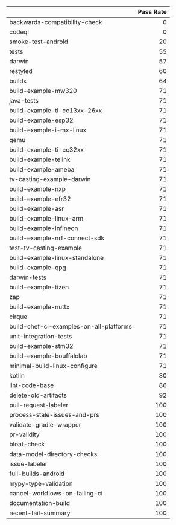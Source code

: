 |                                         |   Pass Rate |
|:----------------------------------------|------------:|
| backwards-compatibility-check           |           0 |
| codeql                                  |           0 |
| smoke-test-android                      |          20 |
| tests                                   |          55 |
| darwin                                  |          57 |
| restyled                                |          60 |
| builds                                  |          64 |
| build-example-mw320                     |          71 |
| java-tests                              |          71 |
| build-example-ti-cc13xx-26xx            |          71 |
| build-example-esp32                     |          71 |
| build-example-i-mx-linux                |          71 |
| qemu                                    |          71 |
| build-example-ti-cc32xx                 |          71 |
| build-example-telink                    |          71 |
| build-example-ameba                     |          71 |
| tv-casting-example-darwin               |          71 |
| build-example-nxp                       |          71 |
| build-example-efr32                     |          71 |
| build-example-asr                       |          71 |
| build-example-linux-arm                 |          71 |
| build-example-infineon                  |          71 |
| build-example-nrf-connect-sdk           |          71 |
| test-tv-casting-example                 |          71 |
| build-example-linux-standalone          |          71 |
| build-example-qpg                       |          71 |
| darwin-tests                            |          71 |
| build-example-tizen                     |          71 |
| zap                                     |          71 |
| build-example-nuttx                     |          71 |
| cirque                                  |          71 |
| build-chef-ci-examples-on-all-platforms |          71 |
| unit-integration-tests                  |          71 |
| build-example-stm32                     |          71 |
| build-example-bouffalolab               |          71 |
| minimal-build-linux-configure           |          71 |
| kotlin                                  |          80 |
| lint-code-base                          |          86 |
| delete-old-artifacts                    |          92 |
| pull-request-labeler                    |         100 |
| process-stale-issues-and-prs            |         100 |
| validate-gradle-wrapper                 |         100 |
| pr-validity                             |         100 |
| bloat-check                             |         100 |
| data-model-directory-checks             |         100 |
| issue-labeler                           |         100 |
| full-builds-android                     |         100 |
| mypy-type-validation                    |         100 |
| cancel-workflows-on-failing-ci          |         100 |
| documentation-build                     |         100 |
| recent-fail-summary                     |         100 |